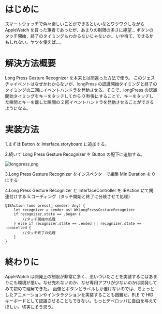 <!-- title:AppleWatchでボタンのタッチ開始と終了タイミングを検知する方法 -->

# はじめに

スマートウォッチで色々楽しいことができるといいなとワクワクしながら AppleWatch を買った筆者であったが、あまりの制限の多さに絶望...
ボタンのタッチ開始、終了のタイミングもわからないじゃないか...
いや待て、できるかもしれない。ヤツを使えば...。

# 解決方法概要

Long Press Gesture Recognizer を本来とは間違った方法で使う。
このジェスチャイベントはなぜかわからないが、longPress の認識開始タイミングと終了のタイミングの二回にイベントハンドラを発動させる。そこで、longPress の認識開始タイミングをキーをタッチしてから 0 秒後にすることで、キーをタッチした瞬間とキーを離した瞬間の 2 回イベントハンドラを発動させることができるようになる。

# 実装方法

1.まずは Button を Interface.storyboard に追加する。

2.続いて Long Press Gesture Recognizer を Button の配下に追加する。

![longpress.png](./images/article/3997dea4-6624-7a53-318a-cc44a345b3dd.png)

3.Long Press Gesture Recognizer をインスペクターで編集
Min Duration を 0 にする

4.Long Press Gesture Recognizer と InterfaceController を IBAction にて関連付けする 5.コーディング（タッチ開始と終了に分岐させて処理）

```swift:
@IBAction func press(_ sender: Any) {
    let recognizer = sender as! WKLongPressGestureRecognizer
    if recognizer.state == .began {
        //タッチ開始の処理
    } else if recognizer.state == .ended || recognizer.state == .cancelled {
        //タッチ終了の処理
    }
}
```

# 終わりに

AppleWatch は開発上の制限が非常に多く、思いついたことを実装するにはあまりにも環境が悪い。なぜ売れないのか、なぜ専用アプリが少ないのかは開発してみて初めて理解できた。
画像とボタンとラベルしか置けないのでは、ちょっとしたアニメーションやインタラクションを実装することも困難だ。BLE で HID キーボードとして認識させることもできない。もっとデベロッパに自由を与えてほしい。切実にそう思う。

